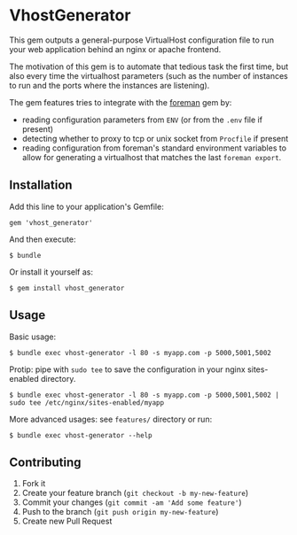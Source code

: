 # VhostGenerator

This gem outputs a general-purpose VirtualHost configuration file
to run your web application behind an nginx or apache frontend.

The motivation of this gem is to automate that tedious task the first time, but
also every time the virtualhost parameters (such as the number of instances to
run and the ports where the instances are listening).

The gem features tries to integrate with the [foreman][1] gem by:
* reading configuration parameters from `ENV` (or from the `.env` file if present)
* detecting whether to proxy to tcp or unix socket from `Procfile` if present
* reading configuration from foreman's standard environment variables to allow
for generating a virtualhost that matches the last `foreman export`.

## Installation

Add this line to your application's Gemfile:

    gem 'vhost_generator'

And then execute:

    $ bundle

Or install it yourself as:

    $ gem install vhost_generator

## Usage

Basic usage:

    $ bundle exec vhost-generator -l 80 -s myapp.com -p 5000,5001,5002

Protip: pipe with `sudo tee` to save the configuration in your nginx sites-enabled directory.

    $ bundle exec vhost-generator -l 80 -s myapp.com -p 5000,5001,5002 | sudo tee /etc/nginx/sites-enabled/myapp

More advanced usages: see `features/` directory or run:

    $ bundle exec vhost-generator --help

## Contributing

1. Fork it
2. Create your feature branch (`git checkout -b my-new-feature`)
3. Commit your changes (`git commit -am 'Add some feature'`)
4. Push to the branch (`git push origin my-new-feature`)
5. Create new Pull Request

[1]: https://github.com/ddollar/foreman "Foreman"